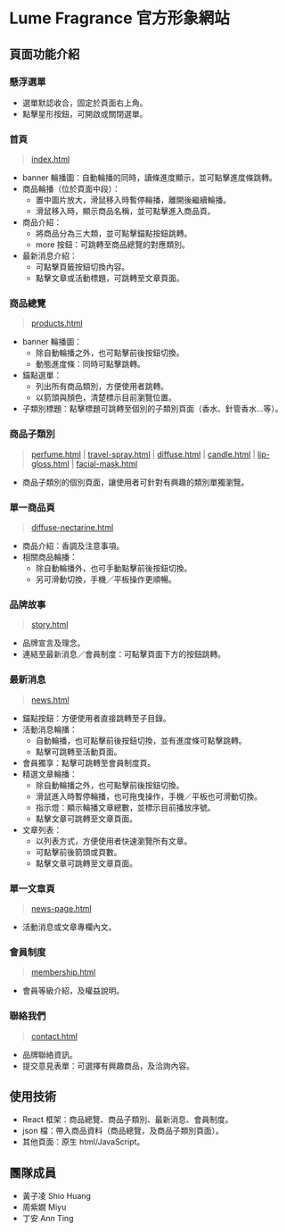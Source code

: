# Lume Fragrance 官方形象網站 

## 頁面功能介紹

### 懸浮選單
- 選單默認收合，固定於頁面右上角。
- 點擊星形按鈕，可開啟或關閉選單。

### 首頁 
> [index.html](https://anntingg.github.io/lume-fragrance/)

- banner 輪播圖：自動輪播的同時，讀條進度顯示，並可點擊進度條跳轉。
- 商品輪播（位於頁面中段）：
    - 置中圖片放大，滑鼠移入時暫停輪播，離開後繼續輪播。
    - 滑鼠移入時，顯示商品名稱，並可點擊進入商品頁。
- 商品介紹：
    - 將商品分為三大類，並可點擊錨點按鈕跳轉。
    - more 按鈕：可跳轉至商品總覽的對應類別。
- 最新消息介紹：
    - 可點擊頁籤按鈕切換內容。
    - 點擊文章或活動標題，可跳轉至文章頁面。

### 商品總覽
> [products.html](https://anntingg.github.io/lume-fragrance/products.html)

- banner 輪播圖：
    - 除自動輪播之外，也可點擊前後按鈕切換。
    - 動態進度條：同時可點擊跳轉。
- 錨點選單：
    - 列出所有商品類別，方便使用者跳轉。
    - 以箭頭與顏色，清楚標示目前瀏覽位置。
- 子類別標題：點擊標題可跳轉至個別的子類別頁面（香水、針管香水...等）。

### 商品子類別
> [perfume.html](https://anntingg.github.io/lume-fragrance/perfume.html) | 
> [travel-spray.html](https://anntingg.github.io/lume-fragrance/travel-spray.html) | 
> [diffuse.html](https://anntingg.github.io/lume-fragrance/diffuse.html) | 
> [candle.html](https://anntingg.github.io/lume-fragrance/candle.html) | 
> [lip-gloss.html](https://anntingg.github.io/lume-fragrance/lip-gloss.html) | 
> [facial-mask.html](https://anntingg.github.io/lume-fragrance/facial-mask.html)
- 商品子類別的個別頁面，讓使用者可針對有興趣的類別單獨瀏覽。

### 單一商品頁
> [diffuse-nectarine.html](https://anntingg.github.io/lume-fragrance/diffuse-nectarine.html)
- 商品介紹：香調及注意事項。
- 相關商品輪播：
    - 除自動輪播外，也可手動點擊前後按鈕切換。
    - 另可滑動切換，手機／平板操作更順暢。

### 品牌故事
> [story.html](https://anntingg.github.io/lume-fragrance/story.html)
- 品牌宣言及理念。
- 連結至最新消息／會員制度：可點擊頁面下方的按鈕跳轉。

### 最新消息
> [news.html](https://anntingg.github.io/lume-fragrance/news.html)
- 錨點按鈕：方便使用者直接跳轉至子目錄。
- 活動消息輪播：
    - 自動輪播，也可點擊前後按鈕切換，並有進度條可點擊跳轉。
    - 點擊可跳轉至活動頁面。
- 會員獨享：點擊可跳轉至會員制度頁。
- 精選文章輪播：
    - 除自動輪播之外，也可點擊前後按鈕切換。
    - 滑鼠進入時暫停輪播，也可拖曳操作，手機／平板也可滑動切換。
    - 指示燈：顯示輪播文章總數，並標示目前播放序號。
    - 點擊文章可跳轉至文章頁面。
- 文章列表：
    - 以列表方式，方便使用者快速瀏覽所有文章。
    - 可點擊前後箭頭或頁數。
    - 點擊文章可跳轉至文章頁面。

### 單一文章頁
> [news-page.html](https://anntingg.github.io/lume-fragrance/news-page.html)
- 活動消息或文章專欄內文。

### 會員制度
> [membership.html](https://anntingg.github.io/lume-fragrance/membership.html)
- 會員等級介紹，及權益說明。

### 聯絡我們
> [contact.html](https://anntingg.github.io/lume-fragrance/contact.html)
- 品牌聯絡資訊。
- 提交意見表單：可選擇有興趣商品，及洽詢內容。


## 使用技術
- React 框架：商品總覽、商品子類別、最新消息、會員制度。
- json 檔：帶入商品資料（商品總覽，及商品子類別頁面）。
- 其他頁面：原生 html/JavaScript。

## 團隊成員
- 黃子凌 Shio Huang
- 周紫嫺 Miyu
- 丁安 Ann Ting